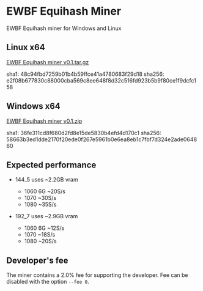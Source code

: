 # EWBF Equihash Miner
EWBF Equihash miner for Windows and Linux

## Linux x64

[EWBF Equihash miner v0.1.tar.gz](https://github.com/litecoinz-project/EWBF-Equihash-miner/blob/master/EWBF%20Equihash%20miner%20v0.1.tar.gz)

sha1: 48c94fbd7259b01b4b59ffce41a4780683f29d18
sha256: e2f08b677830c88000cba569c8ee648f8d32c516fd923b5b9f80ce1f9dcfc158

## Windows x64
[EWBF Equihash miner v0.1.zip](https://github.com/litecoinz-project/EWBF-Equihash-miner/blob/master/EWBF%20Equihash%20miner%20v0.1.zip)

sha1: 36fe311cd8f680d2fd8e15de5830b4efd4d170c1
sha256: 58663b3ed1dde2170f20ede0f267e5961b0e6ea8eb1c7fbf7d324e2ade064860

## Expected performance
- 144_5 uses ~2.2GB vram
  - 1060 6G ~20S/s
  - 1070    ~30S/s
  - 1080    ~35S/s

- 192_7 uses ~2.9GB vram
  - 1060 6G ~12S/s
  - 1070    ~18S/s
  - 1080    ~20S/s

## Developer's fee
The miner contains a 2.0% fee for supporting the developer. Fee can be disabled with the option ```--fee 0```.
